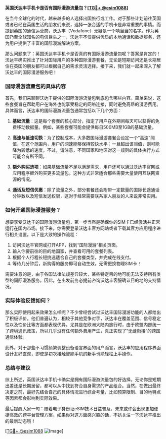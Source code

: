 **英国沃达丰手机卡是否有国际漫游流量包？[[TG💪+ @esim1088](https://t.me/s/esim1088)]**

在当今全球化的时代，越来越多的人选择出国旅行或工作。对于那些计划前往英国或者已经在英国生活的朋友们来说，选择一张合适的手机卡是非常重要的事情。而提到英国的通信运营商，沃达丰（Vodafone）无疑是一个响当当的名字。作为英国乃至全球知名的电信巨头之一，沃达丰不仅提供优质的本地通话和数据服务，还为用户提供了丰富的国际漫游解决方案。

那么问题来了：英国沃达丰手机卡是否真的有国际漫游流量包呢？答案是肯定的！沃达丰确实推出了针对国际用户的多种国际漫游套餐，无论是短期访问还是长期居住在英国的朋友都可以根据自己的需求灵活选择。接下来，我们就一起来深入了解沃达丰的国际漫游服务吧！

### 国际漫游流量包的具体内容

首先，我们来聊聊沃达丰提供的国际漫游流量包到底包含哪些内容。简单来说，这些套餐旨在帮助用户在海外也能享受稳定的网络连接，同时避免高昂的漫游费用。具体而言，沃达丰的国际漫游流量包通常包括以下几个方面：

1. **基础流量**：这是每个套餐的核心部分，指定了用户在外期间每天可以获得的免费移动数据量。例如，某些套餐可能会提供每日500MB至1GB的基础流量。
   
2. **高速与低速切换**：为了控制成本，大多数国际漫游套餐会设定一个“高速”阈值，在这个范围内，用户的网速能够保持较快水平；一旦超出该阈值，则可能降为较低的速度。不过，请注意，不同国家和地区对这一规则的具体执行方式可能会有所不同。

3. **额外购买选项**：如果基础流量不足以满足需求，用户还可以通过沃达丰官网或应用程序额外购买更多流量包。这种方式非常适合那些需要大量使用互联网资源的情况。

4. **通话及短信优惠**：除了流量之外，部分套餐还会附带一定数量的国际长途通话分钟数以及短信发送权限，这对于经常需要联系家人朋友的人来说非常实用。

### 如何开通国际漫游服务？

想要享受沃达丰的国际漫游流量包，第一步当然是确保你的SIM卡已经激活并正常运行在国内市场。接下来，你需要登录沃达丰官方网站或者下载其官方应用程序进行相关设置。以下是大致的操作流程：

1. 访问沃达丰官网或打开APP，找到“国际漫游”相关页面。
2. 输入你要前往的目的地国家，并查看可用的套餐列表。
3. 根据个人行程长短挑选适合自己的套餐类型，并完成在线支付。
4. 等待几分钟后，新购得的服务即可自动生效，无需更换物理SIM卡！

需要注意的是，由于各国法律法规差异较大，某些特定目的地可能无法支持所有类型的国际漫游服务。因此，在出发前务必提前咨询沃达丰客服确认目的地的支持情况。

### 实际体验反馈如何？

那么实际使用起来效果怎么样呢？不少曾经尝试过沃达丰国际漫游功能的人都给出了积极评价。他们普遍认为，相较于其他竞争对手，沃达丰在覆盖范围、信号稳定性以及性价比等方面都表现优异。尤其是在欧洲大陆内旅行时，由于欧盟内部统一了跨境通讯政策，所以几乎没有任何额外费用产生，真正实现了“无缝衔接”的跨国通信体验。

此外，对于那些不习惯频繁调整设备语言界面的用户而言，沃达丰的应用程序界面设计友好直观，即使是初次接触智能手机的新手也能轻松上手操作。

### 总结与建议

综上所述，英国沃达丰手机卡确实是拥有国际漫游流量包的好选择。无论你是短期出差还是长期居留，都可以从中找到符合自身需求的产品组合。当然，在做出最终决定之前，最好先结合自己的具体情况进行综合考量，比如预算限制、目的地特点等因素都会影响到实际效果。

最后提醒大家一句：随着电子身份证eSIM技术日益普及，未来或许会出现更加便捷高效的跨平台管理方案。如果你对这方面感兴趣的话，不妨关注一下沃达丰推出的最新动态哦！

[[TG💪+ @esim1088](https://t.me/s/esim1088) ![Image](https://i.postimg.cc/4NQfJmqS/Snipaste-2025-05-13-00-14-12.png)]